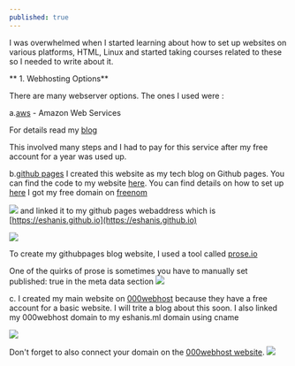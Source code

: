 ```yaml
---
published: true
---
```

I was overwhelmed when I started learning about how to set up websites on various platforms, HTML, Linux and started taking courses related to these so I needed to write about it.  

** 1. Webhosting Options**

There are many webserver options. The ones I used were :

a.[aws](https://aws.amazon.com/console/) - Amazon Web Services 

For details read my [blog](https://blog.eshani.ml/website-on-AWS/) 

This involved many steps and I had to pay for this service after my free account for a year was used up.

b.[github pages](https://blog.eshani.ml/) I created this website as my tech blog on Github pages. You can find the code to my website [here](https://github.com/eshanis/eshanis.github.io). You can find details on how to set up [here](https://blog.eshani.ml/github-website/) I got my free domain on [freenom](https://my.freenom.com/clientarea.php?action=domains) 

![]({{site.baseurl}}/assets/images/freenom_domain.PNG)
and linked it to my github pages webaddress which is [https://eshanis.github.io](https://eshanis.github.io)

![]({{site.baseurl}}/assets/images/freenom_cname.PNG)

To create my githubpages blog website, I used a tool called [prose.io](https://prose.io/#eshanis)

One of the quirks of prose is sometimes you have to manually set published: true in the meta data section
![]({{site.baseurl}}/assets/images/prose_to_publish.PNG)

c. I created my main website on [000webhost](https://www.000webhost.com/) because they have a free account for a basic website. I will trite a blog about this soon. I also linked my 000webhost domain to my eshanis.ml domain using cname 

![]({{site.baseurl}}/assets/images/freenom_cname.PNG) 

Don't forget to also connect your domain on the [000webhost website](https://www.000webhost.com/).
![]({{site.baseurl}}/assets/images/000webhost_domain.PNG)

